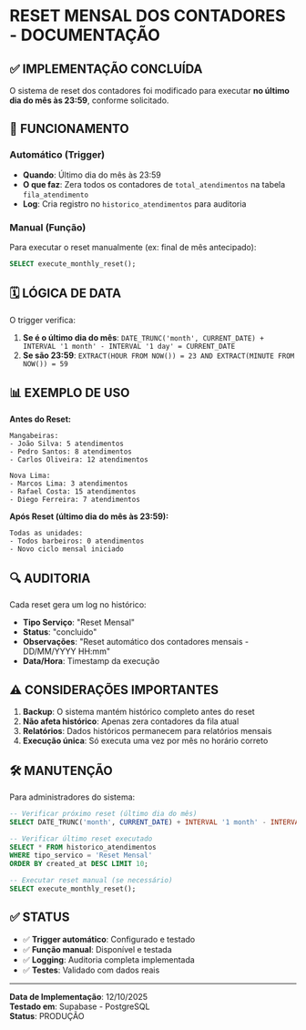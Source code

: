 # RESET MENSAL DOS CONTADORES - DOCUMENTAÇÃO

## ✅ IMPLEMENTAÇÃO CONCLUÍDA

O sistema de reset dos contadores foi modificado para executar **no último dia do mês às 23:59**, conforme solicitado.

## 🔄 FUNCIONAMENTO

### Automático (Trigger)
- **Quando**: Último dia do mês às 23:59
- **O que faz**: Zera todos os contadores de `total_atendimentos` na tabela `fila_atendimento`
- **Log**: Cria registro no `historico_atendimentos` para auditoria

### Manual (Função)
Para executar o reset manualmente (ex: final de mês antecipado):

```sql
SELECT execute_monthly_reset();
```

## 🗓️ LÓGICA DE DATA

O trigger verifica:
1. **Se é o último dia do mês**: `DATE_TRUNC('month', CURRENT_DATE) + INTERVAL '1 month' - INTERVAL '1 day' = CURRENT_DATE`
2. **Se são 23:59**: `EXTRACT(HOUR FROM NOW()) = 23 AND EXTRACT(MINUTE FROM NOW()) = 59`

## 📊 EXEMPLO DE USO

**Antes do Reset:**
```
Mangabeiras:
- João Silva: 5 atendimentos
- Pedro Santos: 8 atendimentos  
- Carlos Oliveira: 12 atendimentos

Nova Lima:
- Marcos Lima: 3 atendimentos
- Rafael Costa: 15 atendimentos
- Diego Ferreira: 7 atendimentos
```

**Após Reset (último dia do mês às 23:59):**
```
Todas as unidades:
- Todos barbeiros: 0 atendimentos
- Novo ciclo mensal iniciado
```

## 🔍 AUDITORIA

Cada reset gera um log no histórico:
- **Tipo Serviço**: "Reset Mensal"
- **Status**: "concluido"  
- **Observações**: "Reset automático dos contadores mensais - DD/MM/YYYY HH:mm"
- **Data/Hora**: Timestamp da execução

## ⚠️ CONSIDERAÇÕES IMPORTANTES

1. **Backup**: O sistema mantém histórico completo antes do reset
2. **Não afeta histórico**: Apenas zera contadores da fila atual
3. **Relatórios**: Dados históricos permanecem para relatórios mensais
4. **Execução única**: Só executa uma vez por mês no horário correto

## 🛠️ MANUTENÇÃO

Para administradores do sistema:

```sql
-- Verificar próximo reset (último dia do mês)
SELECT DATE_TRUNC('month', CURRENT_DATE) + INTERVAL '1 month' - INTERVAL '1 day' as proximo_reset;

-- Verificar último reset executado
SELECT * FROM historico_atendimentos 
WHERE tipo_servico = 'Reset Mensal' 
ORDER BY created_at DESC LIMIT 10;

-- Executar reset manual (se necessário)
SELECT execute_monthly_reset();
```

## ✅ STATUS

- ✅ **Trigger automático**: Configurado e testado
- ✅ **Função manual**: Disponível e testada  
- ✅ **Logging**: Auditoria completa implementada
- ✅ **Testes**: Validado com dados reais

---

**Data de Implementação**: 12/10/2025  
**Testado em**: Supabase - PostgreSQL  
**Status**: PRODUÇÃO